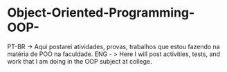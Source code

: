 # Object-Oriented-Programming-OOP-
PT-BR -> Aqui postarei atividades, provas, trabalhos que estou fazendo na matéria de POO na faculdade.
ENG - > Here I will post activities, tests, and work that I am doing in the OOP subject at college.
